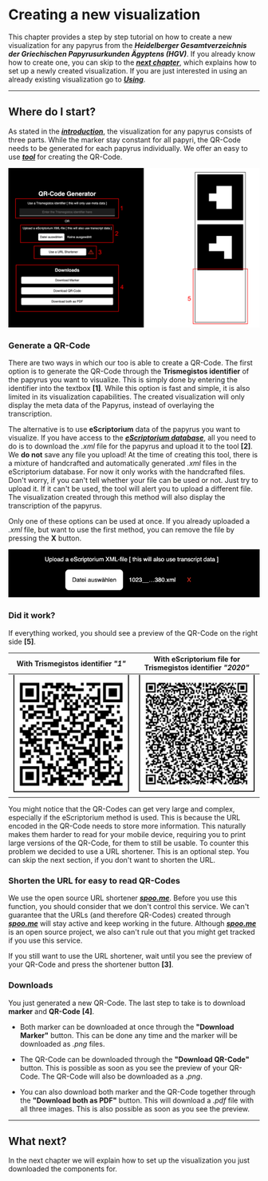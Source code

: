 # Creating a new visualization

This chapter provides a step by step tutorial on how to create a new visualization for any papyrus from the ***Heidelberger Gesamtverzeichnis der Griechischen Papyrusurkunden Ägyptens (HGV)***. If you already know how to create one, you can skip to the ***[next chapter](SetUp)***, which explains how to set up a newly created visualization.
If you are just interested in using an already existing visualization go to ***[Using](Using)***.

---

## Where do I start?

As stated in the ***[introduction](Introduction)***, the visualization for any papyrus consists of three parts. While the marker stay constant for all papyri, the QR-Code needs to be generated for each papyrus individually. We offer an easy to use ***[tool](https://thorsten-trinkaus.github.io/PapyriAR/QR-Generator)*** for creating the QR-Code.

![QR-Generator](../../static/img/qrgen1.png)

### Generate a QR-Code

There are two ways in which our too is able to create a QR-Code. The first option is to generate the QR-Code through the **Trismegistos identifier** of the papyrus you want to visualize. This is simply done by entering the identifier into the textbox **[<text class="redText">1</text>]**. While this option is fast and simple, it is also limited in its visualization capabilities. The created visualization will only display the meta data of the Papyrus, instead of overlaying the transcription.

The alternative is to use **eScriptorium** data of the papyrus you want to visualize. If you have access to the ***[eScriptorium database](https://serv50.ub.uni-heidelberg.de/)***, all you need to do is to download the *.xml* file for the papyrus and upload it to the tool **[<text class="redText">2</text>]**. We **do not** save any file you upload! At the time of creating this tool, there is a mixture of handcrafted and automatically generated *.xml* files in the eScriptorium database. For now it only works with the handcrafted files. Don't worry, if you can't tell whether your file can be used or not. Just try to upload it. If it can't be used, the tool will alert you to upload a different file. The visualization created through this method will also display the transcription of the papyrus.

Only one of these options can be used at once. If you already uploaded a *.xml* file, but want to use the first method, you can remove the file by pressing the **<text class="redText">X</text>** button.

![removeBtn](../../static/img/qrgen4.png)

### Did it work?

If everything worked, you should see a preview of the QR-Code on the right side **[<text class="redText">5</text>]**.

With Trismegistos identifier ***"1"***                          | With eScriptorium file for Trismegistos identifier ***"2020"***
:------------------------------------------------------------:|:------------------------------------------------------------:
![QR-Code1](../../static/img/qrgen2.png)                      | ![QR-Code2](../../static/img/qrgen3.png)

You might notice that the QR-Codes can get very large and complex, especially if the eScriptorium method is used. This is because the URL encoded in the QR-Code needs to store more information. This naturally makes them harder to read for your mobile device, requiring you to print large versions of the QR-Code, for them to still be usable. To counter this problem we decided to use a URL shortener. This is an optional step. You can skip the next section, if you don't want to shorten the URL.

### Shorten the URL for easy to read QR-Codes

We use the open source URL shortener ***[spoo.me](https://spoo.me)***. Before you use this function, you should consider that we don't control this service. We can't guarantee that the URLs (and therefore QR-Codes) created through ***[spoo.me](https://spoo.me)*** will stay active and keep working in the future. Although ***[spoo.me](https://spoo.me)*** is an open source project, we also can't rule out that you might get tracked if you use this service.

If you still want to use the URL shortener, wait until you see the preview of your QR-Code and press the shortener button **[<text class="redText">3</text>]**.

### Downloads

You just generated a new QR-Code. The last step to take is to download **marker** and **QR-Code** **[<text class="redText">4</text>]**.

- Both marker can be downloaded at once through
the **"Download Marker"** button. This can be done any time and the marker will be downloaded as *.png* files.

- The QR-Code can be downloaded through the **"Download QR-Code"** button. This is possible as soon as you see the preview of your QR-Code. The QR-Code will also be downloaded as a *.png*.

- You can also download both marker and the QR-Code together through the **"Download both as PDF"** button. This will download a *.pdf* file with all three images. This is also possible as soon as you see the preview.

---

## What next?

In the next chapter we will explain how to set up the visualization you just downloaded the components for.